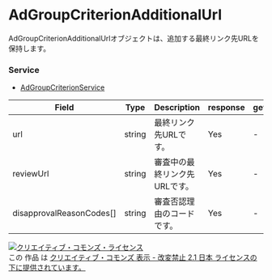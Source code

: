 # AdGroupCriterionAdditionalUrl
AdGroupCriterionAdditionalUrlオブジェクトは、追加する最終リンク先URLを保持します。<br>

### Service
+ [AdGroupCriterionService](../services/AdGroupCriterionService.md)


| Field | Type | Description | response | get | add | set | remove |
|---|---|---|---|---|---|---|---|
| url | string | 最終リンク先URLです。 | Yes | - | Requirement | Requirement | Ignore |
| reviewUrl | string | 審査中の最終リンク先URLです。 | Yes | - | Ignore | Ignore | Ignore |
| disapprovalReasonCodes[]	| string | 審査否認理由のコードです。 | Yes | - | Ignore | Ignore | Ignore |


<a rel="license" href="http://creativecommons.org/licenses/by-nd/2.1/jp/"><img alt="クリエイティブ・コモンズ・ライセンス" style="border-width:0" src="https://i.creativecommons.org/l/by-nd/2.1/jp/88x31.png" /></a><br />この 作品 は <a rel="license" href="http://creativecommons.org/licenses/by-nd/2.1/jp/">クリエイティブ・コモンズ 表示 - 改変禁止 2.1 日本 ライセンスの下に提供されています。</a>
